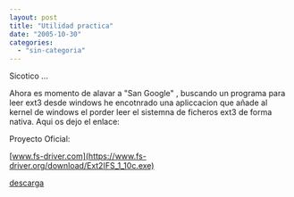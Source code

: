 ```yaml
---
layout: post
title: "Utilidad practica"
date: "2005-10-30"
categories: 
  - "sin-categoria"
---
```


Sicotico ...

Ahora es momento de alavar a "San Google" , buscando un programa para leer ext3 desde windows he encotnrado una apliccacion que añade al kernel de windows el porder leer el sistemna de ficheros ext3 de forma nativa. Aqui os dejo el enlace:

Proyecto Oficial:

[www.fs-driver.com](https://www.fs-driver.org/download/Ext2IFS_1_10c.exe)

[descarga](https://www.fs-driver.org/download/Ext2IFS_1_10c.exe)[](https://www.fs-driver.org/download/Ext2IFS_1_10a.exe)
